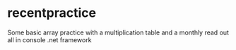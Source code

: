 # recentpractice
Some basic array practice with a multiplication table and a monthly read out all in console .net framework
